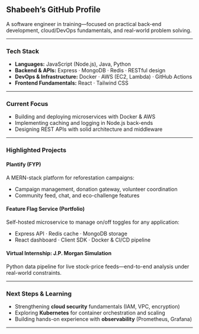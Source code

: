 ## Shabeeh’s GitHub Profile

A software engineer in training—focused on practical back-end development, cloud/DevOps fundamentals, and real-world problem solving.

---

### Tech Stack

- **Languages:** JavaScript (Node.js), Java, Python  
- **Backend & APIs:** Express · MongoDB · Redis · RESTful design  
- **DevOps & Infrastructure:** Docker · AWS (EC2, Lambda) · GitHub Actions  
- **Frontend Fundamentals:** React · Tailwind CSS  

---

### Current Focus

- Building and deploying microservices with Docker & AWS  
- Implementing caching and logging in Node.js back-ends  
- Designing REST APIs with solid architecture and middleware  

---

### Highlighted Projects

#### Plantify (FYP)  
A MERN-stack platform for reforestation campaigns:  
- Campaign management, donation gateway, volunteer coordination  
- Community feed, chat, and eco-challenge features  

#### Feature Flag Service (Portfolio)  
Self-hosted microservice to manage on/off toggles for any application:  
- Express API · Redis cache · MongoDB storage  
- React dashboard · Client SDK · Docker & CI/CD pipeline  

#### Virtual Internship: J.P. Morgan Simulation  
Python data pipeline for live stock-price feeds—end-to-end analysis under real-world constraints.  

---

### Next Steps & Learning

- Strengthening **cloud security** fundamentals (IAM, VPC, encryption)  
- Exploring **Kubernetes** for container orchestration and scaling  
- Building hands-on experience with **observability** (Prometheus, Grafana)  

---


